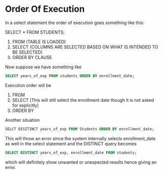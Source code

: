 # Order Of Execution

In a select statement the order of execution goes something like this:

SELECT * FROM STUDENTS;

1. FROM (TABLE IS LOADED)
2. SELECT (COLUMNS ARE SELECTED BASED ON WHAT IS INTENDED TO BE SELECTED)
3. ORDER BY CLAUSE 

Now suppose we have something like 

```SQL
SELECT years_of_exp FROM students ORDER BY enrollment_date;
```
Execution order will be 
1. FROM 
2. SELECT [This will still select the enrollment date though it is not asked for explicitly]
3. ORDER BY

Another situation 
```SQL
SELCT DISITINCT years_of_exp FROM Students ORDER BY enrollment_date; 
```
This will throw an error since the system internally selects enrollment_date as well in the select statement and the DISTINCT query becomes
```SQL
SELECT DISTINCT years_of_exp, enrollment_date FROM students;
```
which will definitely show unwanted or unexpected results hence giving an error. 